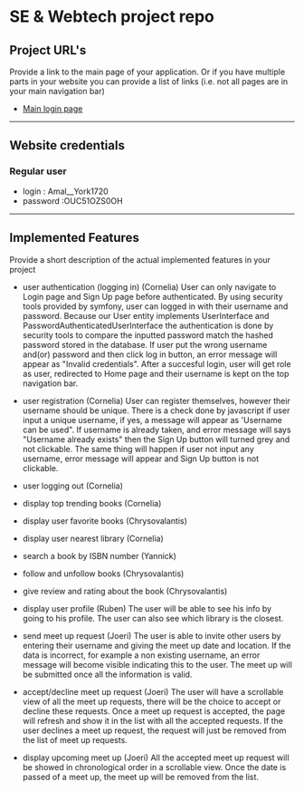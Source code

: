 # SE & Webtech project repo

## Project URL's
Provide a link to the main page of your application. Or if you have multiple parts in your website you can provide a list of links (i.e. not all pages are in your main navigation bar)
* [Main login page](https://a22web13.studev.groept.be/public/)

---

## Website credentials
### Regular user
- login : Amal__York1720
- password :OUC51OZS0OH

---

## Implemented Features
Provide a short description of the actual implemented features in your project

* user authentication (logging in) (Cornelia)
User can only navigate to Login page and Sign Up page before authenticated. By using security tools provided by symfony, user can logged in with their username and password. Because our User entity implements UserInterface and PasswordAuthenticatedUserInterface the authentication is done by security tools to compare the inputted password match the hashed password stored in the database. If user put the wrong username and(or) password and then click log in button, an error message will appear as "Invalid credentials". After a succesful login, user will get role as user, redirected to Home page and their username is kept on the top navigation bar.

* user registration (Cornelia)
User can register themselves, however their username should be unique. There is a check done by javascript if user input a unique username, if yes, a message will appear as 'Username can be used". If username is already taken, and error message will says "Username already exists" then the Sign Up button will turned grey and not clickable. The same thing will happen if user not input any username, error message will appear and Sign Up button is not clickable. 

* user logging out (Cornelia)
* display top trending books (Cornelia)
* display user favorite books (Chrysovalantis)
* display user nearest library (Cornelia)
* search a book by ISBN number (Yannick)
* follow and unfollow books (Chrysovalantis)
* give review and rating about the book (Chrysovalantis)
* display user profile (Ruben)
The user will be able to see his info by going to his profile. The user can also see which library is the closest. 
* send meet up request (Joeri)
The user is able to invite other users by entering their username and giving the meet up date and location. If the data is incorrect, for example a non existing username, an error message will become visible indicating this to the user. The meet up will be submitted once all the information is valid. 

* accept/decline meet up request (Joeri)
The user will have a scrollable view of all the meet up requests, there will be the choice to accept or decline these requests. Once a meet up request is accepted, the page will refresh and show it in the list with all the accepted requests. If the user declines a meet up request, the request will just be removed from the list of meet up requests.

* display upcoming meet up (Joeri)
All the accepted meet up request will be showed in chronological order in a scrollable view. Once the date is passed of a meet up, the meet up will be removed from the list.
